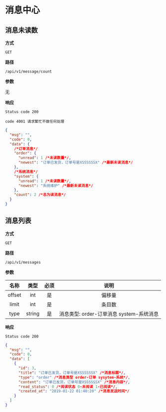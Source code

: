 # 消息中心

## 消息未读数

**方式**

`GET`

**路径**

`/api/v1/message/count`

**参数**

无

**响应**

`Status code 200`

`code 4001 请求繁忙不做任何处理`

```json
{
  "msg": "",
  "code": 0,
  "data": {
    /*订单消息*/
    "order": {
      "unread": 1 /*未读数量*/,
      "newest": "订单已发货，订单号是XSSSSSSX" /*最新未读消息*/
    },
    /*系统消息*/
    "system": {
      "unread": 1 /*未读数量*/,
      "newest": "系统维护" /*最新未读消息*/
    },
    "count": 2 /*总为读消息*/
  }
}
```

## 消息列表

**方式**

`GET`

**路径**

`/api/v1/messages`

**参数**

|  名称  |  类型  | 必须 |                   说明                   |
| :----: | :----: | :--: | :--------------------------------------: |
| offset |  int   |  是  |                  偏移量                  |
| limit  |  int   |  是  |                  条目数                  |
|  type  | string |  是  | 消息类型: order-订单消息 system-系统消息 |

**响应**

`Status code 200`

```json
{
  "msg": "",
  "code": 0,
  "data": [
    {
      "id": 3,
      "title": "订单已发货，订单号是XSSSSSSX" /*消息标题*/,
      "type": "order" /*消息类型 order-订单 sysytem-系统*/,
      "content": "订单已发货，订单号是XSSSSSSX" /*消息内容*/,
      "read_status": 0 /*阅读状态 0-未阅读 1-已阅读*/,
      "created_at": "2019-01-22 01:40:20" /*消息发送时间*/
    }
  ]
}
```
